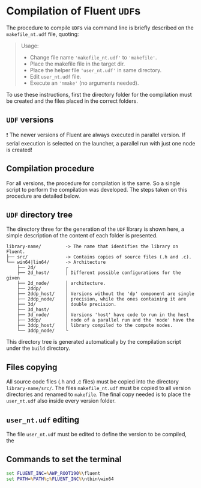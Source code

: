 # Compilation of Fluent `UDF`s

The procedure to compile `UDF`s via command line is briefly described on
the `makefile_nt.udf` file, quoting:

> Usage:
>
> - Change file name `'makefile_nt.udf'` to `'makefile'`.
> - Place the makefile file in the target dir.
> - Place the helper file `'user_nt.udf'` in same directory.
> - Edit `user_nt.udf` file.
> - Execute an `'nmake'`  (no arguments needed).

To use these instructions, first the directory folder for the
compilation must be created and the files placed in the correct folders.

## `UDF` versions

:exclamation: The newer versions of Fluent are always executed in
parallel version. If serial execution is selected on the launcher, a
parallel run with just one node is created!

## Compilation procedure

For all versions, the procedure for compilation is the same. So a single
script to perform the compilation was developed. The steps taken on this
procedure are detailed below.

## `UDF` directory tree

The directory three for the generation of the `UDF` library is shown
here, a simple description of the content of each folder is presented.

```text
library-name/         -> The name that identifies the library on Fluent.
├── src/              -> Contains copies of source files (.h and .c).
└── win64|lin64/      -> Architecture
    ├── 2d/           ┌
    ├── 2d_host/      │ Different possible configurations for the given
    ├── 2d_node/      │ architecture.
    ├── 2ddp/         │
    ├── 2ddp_host/    │ Versions without the 'dp' component are single
    ├── 2ddp_node/    │ precision, while the ones containing it are
    ├── 3d/           │ double precision.
    ├── 3d_host/      │
    ├── 3d_node/      │ Versions 'host' have code to run in the host
    ├── 3ddp/         │ node of a parallel run and the 'node' have the
    ├── 3ddp_host/    │ library compiled to the compute nodes.
    └── 3ddp_node/    └
```

This directory tree is generated automatically by the compilation script
under the `build` directory.

## Files copying

All source code files (.h and .c files) must be copied into the
directory `library-name/src/`. The files `makefile_nt.udf` must be
copied to all version directories and renamed to `makefile`. The final
copy needed is to place the `user_nt.udf` also inside every version 
folder.

## `user_nt.udf` editing

The file `user_nt.udf` must be edited to define the version to be
compiled, the 


## Commands to set the terminal

```bat
set FLUENT_INC=%AWP_ROOT190%\fluent
set PATH=%PATH%;%FLUENT_INC%\ntbin\win64
```
